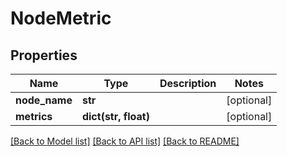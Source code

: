 # NodeMetric

## Properties
Name | Type | Description | Notes
------------ | ------------- | ------------- | -------------
**node_name** | **str** |  | [optional] 
**metrics** | **dict(str, float)** |  | [optional] 

[[Back to Model list]](../README.md#documentation-for-models) [[Back to API list]](../README.md#documentation-for-api-endpoints) [[Back to README]](../README.md)


